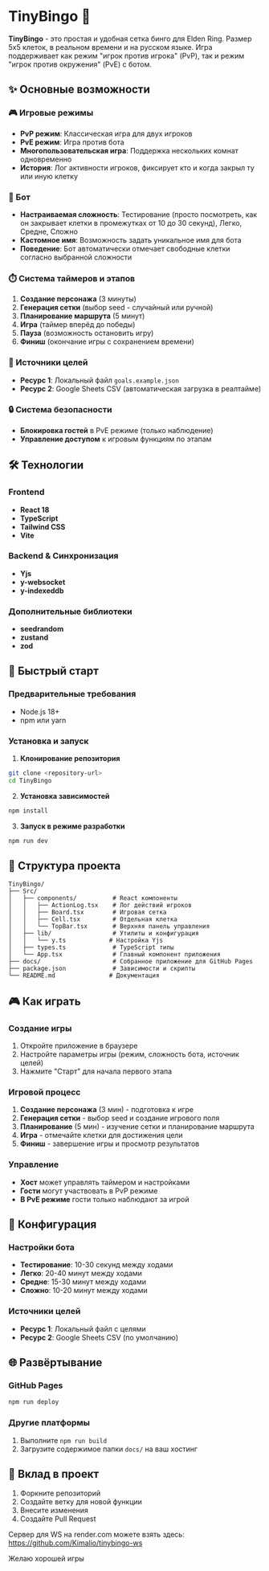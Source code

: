 # TinyBingo 🎯

**TinyBingo** - это простая и удобная сетка бинго для Elden Ring. Размер 5х5 клеток, в реальном времени и на русском языке. Игра поддерживает как режим "игрок против игрока" (PvP), так и режим "игрок против окружения" (PvE) с ботом.

## ✨ Основные возможности

### 🎮 Игровые режимы
- **PvP режим**: Классическая игра для двух игроков
- **PvE режим**: Игра против бота
- **Многопользовательская игра**: Поддержка нескольких комнат одновременно
- **История**: Лог активности игроков, фиксирует кто и когда закрыл ту или иную клетку

### 🤖 Бот
- **Настраиваемая сложность**: Тестирование (просто посмотреть, как он закрывает клетки в промежутках от 10 до 30 секунд), Легко, Средне, Сложно
- **Кастомное имя**: Возможность задать уникальное имя для бота
- **Поведение**: Бот автоматически отмечает свободные клетки согласно выбранной сложности

### ⏱️ Система таймеров и этапов
1. **Создание персонажа** (3 минуты)
2. **Генерация сетки** (выбор seed - случайный или ручной)
3. **Планирование маршрута** (5 минут)
4. **Игра** (таймер вперёд до победы)
5. **Пауза** (возможность остановить игру)
6. **Финиш** (окончание игры с сохранением времени)

### 🎯 Источники целей
- **Ресурс 1**: Локальный файл `goals.example.json`
- **Ресурс 2**: Google Sheets CSV (автоматическая загрузка в реалтайме)

### 🔒 Система безопасности
- **Блокировка гостей** в PvE режиме (только наблюдение)
- **Управление доступом** к игровым функциям по этапам

## 🛠️ Технологии

### Frontend
- **React 18** 
- **TypeScript**
- **Tailwind CSS**
- **Vite**

### Backend & Синхронизация
- **Yjs** 
- **y-websocket** 
- **y-indexeddb** 

### Дополнительные библиотеки
- **seedrandom** 
- **zustand** 
- **zod** 

## 🚀 Быстрый старт

### Предварительные требования
- Node.js 18+ 
- npm или yarn

### Установка и запуск

1. **Клонирование репозитория**
```bash
git clone <repository-url>
cd TinyBingo
```

2. **Установка зависимостей**
```bash
npm install
```

3. **Запуск в режиме разработки**
```bash
npm run dev
```

## 📁 Структура проекта

```
TinyBingo/
├── Src/
│   ├── components/          # React компоненты
│   │   ├── ActionLog.tsx    # Лог действий игроков
│   │   ├── Board.tsx        # Игровая сетка
│   │   ├── Cell.tsx         # Отдельная клетка
│   │   └── TopBar.tsx       # Верхняя панель управления
│   ├── lib/                 # Утилиты и конфигурация
│   │   └── y.ts            # Настройка Yjs
│   ├── types.ts             # TypeScript типы
│   └── App.tsx              # Главный компонент приложения
├── docs/                    # Собранное приложение для GitHub Pages
├── package.json             # Зависимости и скрипты
└── README.md               # Документация
```

## 🎮 Как играть

### Создание игры
1. Откройте приложение в браузере
2. Настройте параметры игры (режим, сложность бота, источник целей)
3. Нажмите "Старт" для начала первого этапа

### Игровой процесс
1. **Создание персонажа** (3 мин) - подготовка к игре
2. **Генерация сетки** - выбор seed и создание игрового поля
3. **Планирование** (5 мин) - изучение сетки и планирование маршрута
4. **Игра** - отмечайте клетки для достижения цели
5. **Финиш** - завершение игры и просмотр результатов

### Управление
- **Хост** может управлять таймером и настройками
- **Гости** могут участвовать в PvP режиме
- **В PvE режиме** гости только наблюдают за игрой

## 🔧 Конфигурация

### Настройки бота
- **Тестирование**: 10-30 секунд между ходами
- **Легко**: 20-40 минут между ходами  
- **Средне**: 15-30 минут между ходами
- **Сложно**: 10-20 минут между ходами

### Источники целей
- **Ресурс 1**: Локальный файл с целями
- **Ресурс 2**: Google Sheets CSV (по умолчанию)

## 🌐 Развёртывание

### GitHub Pages
```bash
npm run deploy
```

### Другие платформы
1. Выполните `npm run build`
2. Загрузите содержимое папки `docs/` на ваш хостинг

## 🤝 Вклад в проект
1. Форкните репозиторий
2. Создайте ветку для новой функции
3. Внесите изменения
4. Создайте Pull Request


Сервер для WS на render.com можете взять здесь: https://github.com/Kimalio/tinybingo-ws

Желаю хорошей игры
